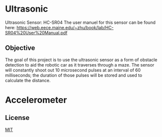 # Ultrasonic

Ultrasonic Sensor: HC-SR04
The user manuel for this sensor can be found here: https://web.eece.maine.edu/~zhu/book/lab/HC-SR04%20User%20Manual.pdf

## Objective

The goal of this project is to use the ultrasonic sensor as a form of obstacle detection to aid the robotic car as it traverses through a maze. The sensor will constantly shoot out 10 microsecond pulses at an interval of 60 milliseconds; the duration of those pulses will be stored and used to calculate the distance.

# Accelerometer




## License

[MIT](https://choosealicense.com/licenses/mit/)